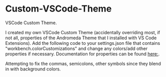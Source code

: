 # Custom-VSCode-Theme
VSCode Custom Theme.

I created my own VSCode Custom Theme (accidentally overriding most, if not all, properties of the Andromeda Theme that I installed with VS Code Extensions). Add the following code to your settings.json file that contains "workbench.colorCustomizations" and change any colors/add other properties if necessary. Documentation for properties can be found [here:](https://code.visualstudio.com/api/references/theme-color).

Attempting to fix the commas, semicolons, other symbols since they blend in with background colors.
